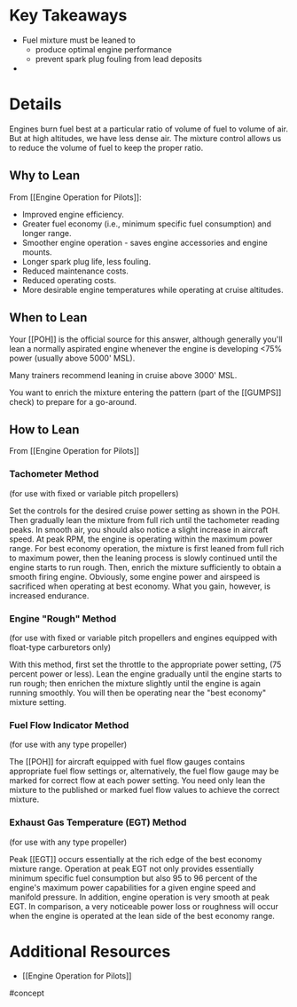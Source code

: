 # Key Takeaways
- Fuel mixture must be leaned to
	- produce optimal engine performance
	- prevent spark plug fouling from lead deposits
- 
# Details
Engines burn fuel best at a particular ratio of volume of fuel to volume of air. But at high altitudes, we have less dense air. The mixture control allows us to reduce the volume of fuel to keep the proper ratio. 

## Why to Lean
From [[Engine Operation for Pilots]]:
- Improved engine efficiency.
- Greater fuel economy (i.e., minimum specific fuel consumption) and longer range.
- Smoother engine operation - saves engine accessories and engine mounts.
- Longer spark plug life, less fouling.
- Reduced maintenance costs.
- Reduced operating costs.
- More desirable engine temperatures while operating at cruise altitudes.

## When to Lean
Your [[POH]] is the official source for this answer, although generally you'll lean a normally aspirated engine whenever the engine is developing <75% power (usually above 5000' MSL).

Many trainers recommend leaning in cruise above 3000' MSL.

You want to enrich the mixture entering the pattern (part of the [[GUMPS]] check) to prepare for a go-around.

## How to Lean
From [[Engine Operation for Pilots]]

### Tachometer Method 
(for use with fixed or variable pitch propellers)

Set the controls for the desired cruise power setting as shown in the POH. Then gradually lean the mixture from full rich until the tachometer reading peaks. In smooth air, you should also notice a slight increase in aircraft speed. At peak RPM, the engine is operating within the maximum power range. For best economy operation, the mixture is first leaned from full rich to maximum power, then the leaning process is slowly continued until the engine starts to run rough. Then, enrich the mixture sufficiently to obtain a smooth firing engine. Obviously, some engine power and airspeed is sacrificed when operating at best economy. What you gain, however, is increased endurance.

### Engine "Rough" Method 
(for use with fixed or variable pitch propellers and engines equipped with float-type carburetors only)

With this method, first set the throttle to the appropriate power setting, (75 percent power or less). Lean the engine gradually until the engine starts to run rough; then enrichen the mixture slightly until the engine is again running smoothly. You will then be operating near the "best economy" mixture setting.

### Fuel Flow Indicator Method
(for use with any type propeller)

The [[POH]] for aircraft equipped with fuel flow gauges contains appropriate fuel flow settings or, alternatively, the fuel flow gauge may be marked for correct flow at each power setting. You need only lean the mixture to the published or marked fuel flow values to achieve the correct mixture.

### Exhaust Gas Temperature (EGT) Method
(for use with any type propeller)

Peak [[EGT]] occurs essentially at the rich edge of the best economy mixture range. Operation at peak EGT not only provides essentially minimum specific fuel consumption but also 95 to 96 percent of the engine's maximum power capabilities for a given engine speed and manifold pressure. In addition, engine operation is very smooth at peak EGT. In comparison, a very noticeable power loss or roughness will occur when the engine is operated at the lean side of the best economy range.

# Additional Resources
- [[Engine Operation for Pilots]]

#concept